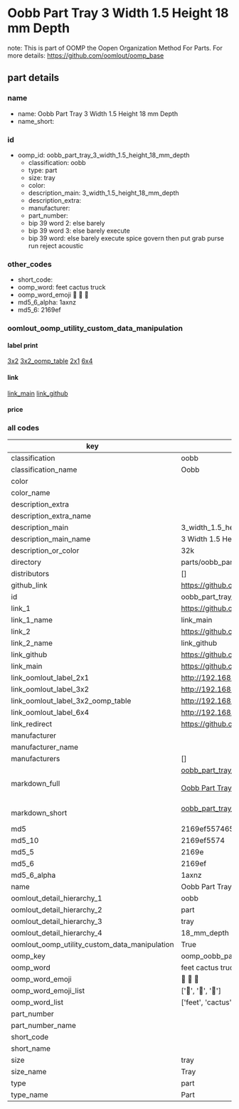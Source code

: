 # Oobb Part Tray 3 Width 1.5 Height 18 mm Depth  

note: This is part of OOMP the Oopen Organization Method For Parts. For more details: https://github.com/oomlout/oomp_base

##  part details
  







### name
* name: Oobb Part Tray 3 Width 1.5 Height 18 mm Depth
* name_short: 
### id
* oomp_id: oobb_part_tray_3_width_1.5_height_18_mm_depth
  * classification: oobb
  * type: part
  * size: tray
  * color: 
  * description_main: 3_width_1.5_height_18_mm_depth
  * description_extra: 
  * manufacturer: 
  * part_number: 
  * bip 39 word 2: else barely
  * bip 39 word 3: else barely execute
  * bip 39 word: else barely execute spice govern then put grab purse run reject acoustic

### other_codes
* short_code: 
* oomp_word: feet cactus truck
* oomp_word_emoji :feet: :cactus: :truck:
* md5_6_alpha: 1axnz
* md5_6: 2169ef






### oomlout_oomp_utility_custom_data_manipulation
#### label print
[3x2](http://192.168.1.245:1112/?label=oomp%201axnz)
[3x2_oomp_table](http://192.168.1.108:1112/?label=oomp%201axnz)
[2x1](http://192.168.1.242:1112/?label=oomp%201axnz)
[6x4](http://192.168.1.55:1112/?label=oomp%201axnz)    

#### link

[link_main](https://github.com/oomlout/oomlout_oomp_version_1_messy/tree/main/parts/oobb_part_tray_3_width_1.5_height_18_mm_depth) [link_github](https://github.com/oomlout/oomlout_oomp_version_1_messy/tree/main/parts/oobb_part_tray_3_width_1.5_height_18_mm_depth)                             

#### price







### all codes 
| key | value |  
| --- | --- |  
| classification | oobb |  
| classification_name | Oobb |  
| color |  |  
| color_name |  |  
| description_extra |  |  
| description_extra_name |  |  
| description_main | 3_width_1.5_height_18_mm_depth |  
| description_main_name | 3 Width 1.5 Height 18 mm Depth |  
| description_or_color | 32k |  
| directory | parts/oobb_part_tray_3_width_1.5_height_18_mm_depth |  
| distributors | [] |  
| github_link | https://github.com/oomlout/oomlout_oomp_part_src/tree/main/parts/oobb_part_tray_3_width_1.5_height_18_mm_depth |  
| id | oobb_part_tray_3_width_1.5_height_18_mm_depth |  
| link_1 | https://github.com/oomlout/oomlout_oomp_version_1_messy/tree/main/parts/oobb_part_tray_3_width_1.5_height_18_mm_depth |  
| link_1_name | link_main |  
| link_2 | https://github.com/oomlout/oomlout_oomp_version_1_messy/tree/main/parts/oobb_part_tray_3_width_1.5_height_18_mm_depth |  
| link_2_name | link_github |  
| link_github | https://github.com/oomlout/oomlout_oomp_version_1_messy/tree/main/parts/oobb_part_tray_3_width_1.5_height_18_mm_depth |  
| link_main | https://github.com/oomlout/oomlout_oomp_version_1_messy/tree/main/parts/oobb_part_tray_3_width_1.5_height_18_mm_depth |  
| link_oomlout_label_2x1 | http://192.168.1.242:1112/?label=oomp%201axnz |  
| link_oomlout_label_3x2 | http://192.168.1.245:1112/?label=oomp%201axnz |  
| link_oomlout_label_3x2_oomp_table | http://192.168.1.108:1112/?label=oomp%201axnz |  
| link_oomlout_label_6x4 | http://192.168.1.55:1112/?label=oomp%201axnz |  
| link_redirect | https://github.com/oomlout/oomlout_oomp_version_1_messy/tree/main/parts/oobb_part_tray_3_width_1.5_height_18_mm_depth |  
| manufacturer |  |  
| manufacturer_name |  |  
| manufacturers | [] |  
| markdown_full | [oobb_part_tray_3_width_1.5_height_18_mm_depth](none)<br>[](none)<br>[Oobb Part Tray 3 Width 1.5 Height 18 Mm Depth](none)<br><br> |  
| markdown_short | [oobb_part_tray_3_width_1.5_height_18_mm_depth](none)<br><br> |  
| md5 | 2169ef55746555db80b28d189e44a241 |  
| md5_10 | 2169ef5574 |  
| md5_5 | 2169e |  
| md5_6 | 2169ef |  
| md5_6_alpha | 1axnz |  
| name | Oobb Part Tray 3 Width 1.5 Height 18 mm Depth |  
| oomlout_detail_hierarchy_1 | oobb |  
| oomlout_detail_hierarchy_2 | part |  
| oomlout_detail_hierarchy_3 | tray |  
| oomlout_detail_hierarchy_4 | 18_mm_depth |  
| oomlout_oomp_utility_custom_data_manipulation | True |  
| oomp_key | oomp_oobb_part_tray_3_width_1.5_height_18_mm_depth |  
| oomp_word | feet cactus truck |  
| oomp_word_emoji | :feet: :cactus: :truck: |  
| oomp_word_emoji_list | [':feet:', ':cactus:', ':truck:'] |  
| oomp_word_list | ['feet', 'cactus', 'truck'] |  
| part_number |  |  
| part_number_name |  |  
| short_code |  |  
| short_name |  |  
| size | tray |  
| size_name | Tray |  
| type | part |  
| type_name | Part |  
